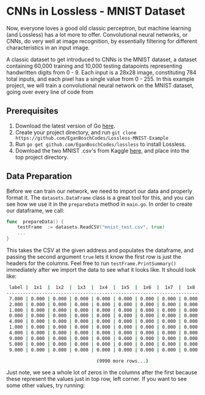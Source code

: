 # CNNs in Lossless - MNIST Dataset
Now, everyone loves a good old classic perceptron, but machine learning (and Lossless) has a lot more to offer. Convolutional neural networks, or CNNs, do very well at image recognition, by essentially filtering for different characteristics in an input image. 

A classic dataset to get introduced to CNNs is the MNIST dataset, a dataset containing 60,000 training and 10,000 testing datapoints representing handwritten digits from 0 - 9. Each input is a 28x28 image, constituting 784 total inputs, and each pixel has a single value from 0 - 255. In this example project, we will train a convolutional neural network on the MNIST dataset, going over every line of code from
## Prerequisites
1. Download the latest version of Go [here](https://go.dev/dl/).
2. Create your project directory, and run `git clone https://github.com/EganBoschCodes/Lossless-MNIST-Example`
3. Run `go get github.com/EganBoschCodes/lossless` to install Lossless.
4. Download the two MNIST .csv's from Kaggle [here](https://www.kaggle.com/datasets/oddrationale/mnist-in-csv), and place into the top project directory.
## Data Preparation
Before we can train our network, we need to import our data and properly format it. The `datasets.DataFrame` class is a great tool for this, and you can see how we use it in the `prepareData` method in `main.go`. In order to create our dataframe, we call:
```Go
func  prepareData() {
	testFrame  := datasets.ReadCSV("mnist_test.csv", true)
	...
}
```
This takes the CSV at the given address and populates the dataframe, and passing the second argument `true` lets it know the first row is just the headers for the columns. Feel free to run `testFrame.PrintSummary()` immediately after we import the data to see what it looks like. It should look like:
```bash
 label |  1x1  |  1x2  |  1x3  |  1x4  |  1x5  |  1x6  |  1x7  |  1x8  |  1x9   (773 more columns...)
-------------------------------------------------------------------------------
 7.000 | 0.000 | 0.000 | 0.000 | 0.000 | 0.000 | 0.000 | 0.000 | 0.000 | 0.000 
 2.000 | 0.000 | 0.000 | 0.000 | 0.000 | 0.000 | 0.000 | 0.000 | 0.000 | 0.000 
 1.000 | 0.000 | 0.000 | 0.000 | 0.000 | 0.000 | 0.000 | 0.000 | 0.000 | 0.000 
 0.000 | 0.000 | 0.000 | 0.000 | 0.000 | 0.000 | 0.000 | 0.000 | 0.000 | 0.000 
 4.000 | 0.000 | 0.000 | 0.000 | 0.000 | 0.000 | 0.000 | 0.000 | 0.000 | 0.000 
 1.000 | 0.000 | 0.000 | 0.000 | 0.000 | 0.000 | 0.000 | 0.000 | 0.000 | 0.000 
 4.000 | 0.000 | 0.000 | 0.000 | 0.000 | 0.000 | 0.000 | 0.000 | 0.000 | 0.000 
 9.000 | 0.000 | 0.000 | 0.000 | 0.000 | 0.000 | 0.000 | 0.000 | 0.000 | 0.000 
 5.000 | 0.000 | 0.000 | 0.000 | 0.000 | 0.000 | 0.000 | 0.000 | 0.000 | 0.000 
 9.000 | 0.000 | 0.000 | 0.000 | 0.000 | 0.000 | 0.000 | 0.000 | 0.000 | 0.000 

                                 (9990 more rows...)
```
Just note, we see a whole lot of zeros in the columns after the first because these represent the values just in top row, left corner. If you want to see some other values, try running:
